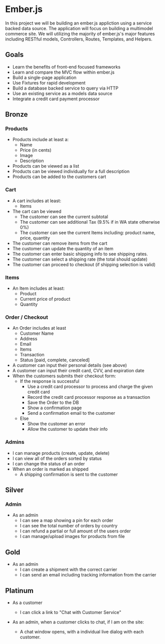 # Ember.js

In this project we will be building an ember.js appliction using a service backed
data source. The application will focus on building a multimodel commerce site.
We will utilizing the majority of ember.js's major features including RESTful models,
Controllers, Routes, Templates, and Helpers.

## Goals

- Learn the benefits of front-end focused frameworks
- Learn and compare the MVC flow within ember.js
- Build a single-page application
- Use Fixtures for rapid development
- Build a database backed service to query via HTTP
- Use an existing service as a models data source
- Integrate a credit card payment processor

## Bronze

### Products

- Products include at least a:
    - Name
    - Price (in cents)
    - Image
    - Description
- Products can be viewed as a list
- Products can be viewed individually for a full description
- Products can be added to the customers cart

### Cart

- A cart includes at least:
    - Items
- The cart can be viewed
    - The customer can see the current subtotal
    - The customer can see additional Tax (9.5% if in WA state otherwise 0%)
    - The customer can see the current Items including: product name, price, quantity
- The customer can remove items from the cart
- The customer can update the quantity of an item
- The customer can enter basic shipping info to see shipping rates.
- The customer can select a shipping rate (the total should update)
- The customer can proceed to checkout (if shipping selection is valid)
    
    
### Items

- An Item includes at least:
    - Product
    - Current price of product
    - Quantity
    
### Order / Checkout

- An Order includes at least
    - Customer Name
    - Address
    - Email
    - Items
    - Transaction
    - Status [paid, complete, canceled]
- A customer can input their personal details (see above)
- A customer can input their credit card, CVV, and expiration date
- When the customers submits their checkout form:
    - If the response is successful
        - Use a credit card processor to process and charge the given credit card
        - Record the credit card processor response as a transaction
        - Save the Order to the DB
        - Show a confirmation page
        - Send a confirmation email to the customer
    - Else
        - Show the customer an error
        - Allow the customer to update their info
        
### Admins

- I can manage products (create, update, delete)
- I can view all of the orders sorted by status
- I can change the status of an order
- When an order is marked as shipped
    - A shipping confirmation is sent to the customer
    
## Silver

### Admin

- As an admin
    - I can see a map showing a pin for each order
    - I can see the total number of orders by country
    - I can refund a partial or full amount of the users order
    - I can manage/upload images for products from file
    
## Gold

- As an admin
    - I can create a shipment with the correct carrier
    - I can send an email including tracking information from the carrier

## Platinum

- As a customer
    - I can click a link to "Chat with Customer Service"
    
- As an admin, when a customer clicks to chat, if I am on the site:
    - A chat window opens, with a individual live dialog with each customer.
    